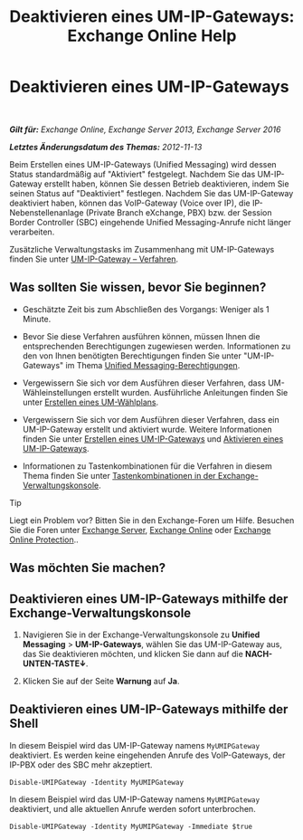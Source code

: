 ﻿---
title: 'Deaktivieren eines UM-IP-Gateways: Exchange Online Help'
TOCTitle: Deaktivieren eines UM-IP-Gateways
ms:assetid: fe3a8797-1230-49cb-a839-ccec238266b6
ms:mtpsurl: https://technet.microsoft.com/de-de/library/Bb125257(v=EXCHG.150)
ms:contentKeyID: 50477147
ms.date: 05/23/2018
mtps_version: v=EXCHG.150
ms.translationtype: MT
---

# Deaktivieren eines UM-IP-Gateways

 

_**Gilt für:** Exchange Online, Exchange Server 2013, Exchange Server 2016_

_**Letztes Änderungsdatum des Themas:** 2012-11-13_

Beim Erstellen eines UM-IP-Gateways (Unified Messaging) wird dessen Status standardmäßig auf "Aktiviert" festgelegt. Nachdem Sie das UM-IP-Gateway erstellt haben, können Sie dessen Betrieb deaktivieren, indem Sie seinen Status auf "Deaktiviert" festlegen. Nachdem Sie das UM-IP-Gateway deaktiviert haben, können das VoIP-Gateway (Voice over IP), die IP-Nebenstellenanlage (Private Branch eXchange, PBX) bzw. der Session Border Controller (SBC) eingehende Unified Messaging-Anrufe nicht länger verarbeiten.

Zusätzliche Verwaltungstasks im Zusammenhang mit UM-IP-Gateways finden Sie unter [UM-IP-Gateway – Verfahren](um-ip-gateway-procedures-exchange-2013-help.md).

## Was sollten Sie wissen, bevor Sie beginnen?

  - Geschätzte Zeit bis zum Abschließen des Vorgangs: Weniger als 1 Minute.

  - Bevor Sie diese Verfahren ausführen können, müssen Ihnen die entsprechenden Berechtigungen zugewiesen werden. Informationen zu den von Ihnen benötigten Berechtigungen finden Sie unter "UM-IP-Gateways" im Thema [Unified Messaging-Berechtigungen](unified-messaging-permissions-exchange-2013-help.md).

  - Vergewissern Sie sich vor dem Ausführen dieser Verfahren, dass UM-Wähleinstellungen erstellt wurden. Ausführliche Anleitungen finden Sie unter [Erstellen eines UM-Wählplans](create-a-um-dial-plan-exchange-2013-help.md).

  - Vergewissern Sie sich vor dem Ausführen dieser Verfahren, dass ein UM-IP-Gateway erstellt und aktiviert wurde. Weitere Informationen finden Sie unter [Erstellen eines UM-IP-Gateways](create-a-um-ip-gateway-exchange-2013-help.md) und [Aktivieren eines UM-IP-Gateways](enable-a-um-ip-gateway-exchange-2013-help.md).

  - Informationen zu Tastenkombinationen für die Verfahren in diesem Thema finden Sie unter [Tastenkombinationen in der Exchange-Verwaltungskonsole](keyboard-shortcuts-in-the-exchange-admin-center-exchange-online-protection-help.md).


> [!TIP]
> Liegt ein Problem vor? Bitten Sie in den Exchange-Foren um Hilfe. Besuchen Sie die Foren unter <A href="https://go.microsoft.com/fwlink/p/?linkid=60612">Exchange Server</A>, <A href="https://go.microsoft.com/fwlink/p/?linkid=267542">Exchange Online</A> oder <A href="https://go.microsoft.com/fwlink/p/?linkid=285351">Exchange Online Protection</A>..



## Was möchten Sie machen?

## Deaktivieren eines UM-IP-Gateways mithilfe der Exchange-Verwaltungskonsole

1.  Navigieren Sie in der Exchange-Verwaltungskonsole zu **Unified Messaging** \> **UM-IP-Gateways**, wählen Sie das UM-IP-Gateway aus, das Sie deaktivieren möchten, und klicken Sie dann auf die **NACH-UNTEN-TASTE**![NACH-UNTEN-TASTE (Symbol)](images/JJ150576.ef5ca57d-a033-457b-bd92-6361877c33d0(EXCHG.150).gif "NACH-UNTEN-TASTE (Symbol)").

2.  Klicken Sie auf der Seite **Warnung** auf **Ja**.

## Deaktivieren eines UM-IP-Gateways mithilfe der Shell

In diesem Beispiel wird das UM-IP-Gateway namens `MyUMIPGateway` deaktiviert. Es werden keine eingehenden Anrufe des VoIP-Gateways, der IP-PBX oder des SBC mehr akzeptiert.

    Disable-UMIPGateway -Identity MyUMIPGateway

In diesem Beispiel wird das UM-IP-Gateway namens `MyUMIPGateway` deaktiviert, und alle aktuellen Anrufe werden sofort unterbrochen.

    Disable-UMIPGateway -Identity MyUMIPGateway -Immediate $true

